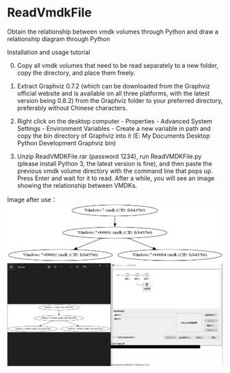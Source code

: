 # ReadVmdkFile
Obtain the relationship between vmdk volumes through Python and draw a relationship diagram through Python

Installation and usage tutorial

0. Copy all vmdk volumes that need to be read separately to a new folder, copy the directory, and place them freely.

1. Extract Graphviz 0.7.2 (which can be downloaded from the Graphviz official website and is available on all three platforms, with the latest version being 0.8.2) from the Graphviz folder to your preferred directory, preferably without Chinese characters.

2. Right click on the desktop computer - Properties - Advanced System Settings - Environment Variables - Create a new variable in path and copy the bin directory of Graphviz into it (E: My Documents Desktop Python Development Graphviz bin)

3. Unzip ReadVMDKFile.rar (password 1234), run ReadVMDKFile.py (please install Python 3, the latest version is fine), and then paste the previous vmdk volume directory with the command line that pops up. Press Enter and wait for it to read. After a while, you will see an image showing the relationship between VMDKs.

Image after use：
![](https://github.com/donglxd/ReadVmdkFile/raw/main/%E6%95%88%E6%9E%9C%E5%9B%BE1.png)
![](https://github.com/donglxd/ReadVmdkFile/raw/main/%E6%95%88%E6%9E%9C%E5%9B%BE2.png)



 
